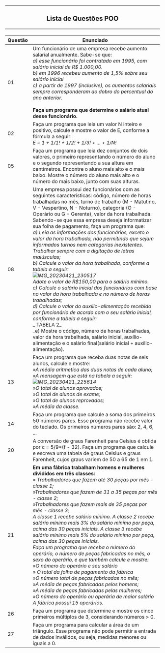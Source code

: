 ------------------------------------------------------------------------
<h2 align = "center"> Lista de Questões POO</ h3>

------------------------------------------------------------------------
<h4>
  
|Questão|Enunciado  |
|--|--|
|01|Um funcionário de uma empresa recebe aumento salarial anualmente. Sabe-se que: <br> _a) esse funcionário foi contratado em 1995, com salário inicial de R$ 1.000,00._ <br> _b) em 1996 recebeu aumento de 1,5% sobre seu salário inicial_ <br> _c) a partir de 1997 (inclusive), os aumentos salariais sempre corresponderam ao dobro do percentual do ano anterior._ <br> <br> **Faça um programa que determine o salário atual desse funcionário.** |
|02| Faça um programa que leia um valor N inteiro e positivo, calcule e mostre o valor de E, conforme a fórmula a seguir: <br>_E = 1 + 1/1! + 1/2! + 1/3! + ... + 1/N!_ |
|05|Faça um programa que leia dez conjuntos de dois valores, o primeiro representando o número do aluno e o segundo representando a sua altura em centímetros. Encontre o aluno mais alto e o mais baixo. Mostre o número do aluno mais alto e o número do mais baixo, junto com suas alturas.|
|08| Uma empresa possui dez funcionários com as seguintes características: código, número de horas trabalhadas no mês, turno de trabalho (M - Matutino, V - Vespertino, N - Noturno), categoria (O - Operário ou G - Gerente), valor da hora trabalhada. Sabendo-se que essa empresa deseja informatizar sua folha de pagamento, faça um programa que: <br>_a) Leia as informações dos funcionários, exceto o valor da hora trabalhada, não permitindo que sejam informados turnos nem categorias inexistentes. Trabalhar sempre com a digitação de letras maiúsculas;_ <br>_b) Calcule o valor da hora trabalhada, conforme a tabela a seguir:_ <br>_![IMG_20230421_230517](https://user-images.githubusercontent.com/124710256/233756858-214e0f0b-7ed6-46d1-a543-2fc92cb0e2f6.jpg)_ <br>_Adote o valor de R$150,00 para o salário mínimo._ <br>_c) Calcule o salário inicial dos funcionários com base no valor da hora trabalhada e no número de horas trabalhadas;_ <br>_d) Calcule o valor do auxílio-alimentação recebido por funcionário de acordo com o seu salário inicial, conforme a tabela a seguir:_ <br>_ TABELA 2_ <br>_e) Mostre o código, número de horas trabalhadas, valor da hora trabalhada, salário inicial, auxílio-alimentação e o salário final(salário inicial + auxílio-alimentação). |
|13| Faça um programa que receba duas notas de seis alunos, calcule e mostre: <br>_»A média aritmetica das duas notas de cada aluno;_ <br>_»A mensagem que está na tabela a seguir:_ <br>_![IMG_20230421_225614](https://user-images.githubusercontent.com/124710256/233755832-e1e7dda9-79b2-4b95-8e18-b2f3db2087a0.jpg)_ <br>_»O total de alunos aprovados;_ <br>_»O total de alunos de exame;_ <br>_»O total de alunos reprovados;_ <br>_»A média da classe._|
|14|Faça um programa que calcule a soma dos primeiros 50 números pares. Esse programa não recebe valor do teclado. Os primeiros números pares são: 2, 4, 6, ...  |
|20| A conversão de graus Farenheit para Celsius é obtida por c = 5/9*(f - 32). Faça um programa que calcule e escreva uma tabela de graus Celsius e graus Farenheit, cujos graus variem de 50 a 65 de 1 em 1. |
|21|**Em uma fábrica trabalham homens e mulheres divididos em três classes:** <br>_» Trabalhadores que fazem até 30 peças por mês - classe 1;_ <br>_»Trabalhadores que fazem de 31 a 35 peças por mês - classe 2;_ <br>_»Trabalhadores que fazem mais de 35 peças por mês - classe 3;_ <br>_A classe 1 recebe salário mínimo. A classe 2 recebe salário mínimo mais 3% do salário mínimo por peça, acima das 30 peças iniciais. A classe 3 recebe salário mínimo mais 5% do salário mínimo por peça, acima das 30 peças iniciais._ <br>_Faça um programa que receba o número do operário, o número de peças fabricadas no mês, o sexo do operário, e que também calcule e mostre:_ <br>_»O número do operário e seu salário_ <br>_» O total da folha de pagamento da fábrica_ <br>_»O número total de peças fabricadas no mês;_ <br>_»A média de peças fabricadas pelos homens;_ <br>_»A média de peças fabricadas pelas mulheres;_ <br>_»O número do operário ou operária de maior salário_ <br>_A fábrica possui 15 operários._|
|26|Faça um programa que determine e mostre os cinco primeiros múltiplos de 3, considerando números > 0. |
|27|Faça um programa para calcular a área de um triângulo. Esse programa não pode permitir a entrada de dados inválidos, ou seja, medidas menores ou iguais a 0.  |
</h4>
